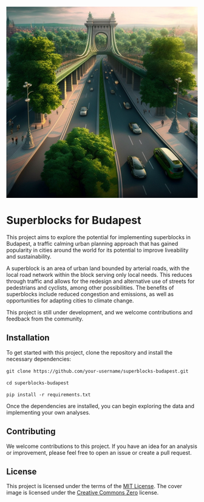 ![Superpest](cover.png)

# Superblocks for Budapest

This project aims to explore the potential for implementing superblocks in Budapest, a traffic calming urban planning approach that has gained popularity in cities around the world for its potential to improve liveability and sustainability. 

A superblock is an area of urban land bounded by arterial roads, with the local road network within the block serving only local needs. This reduces through traffic and allows for the redesign and alternative use of streets for pedestrians and cyclists, among other possibilities. The benefits of superblocks include reduced congestion and emissions, as well as opportunities for adapting cities to climate change.

This project is still under development, and we welcome contributions and feedback from the community.

## Installation

To get started with this project, clone the repository and install the necessary dependencies:

`git clone https://github.com/your-username/superblocks-budapest.git`

`cd superblocks-budapest`

`pip install -r requirements.txt`


Once the dependencies are installed, you can begin exploring the data and implementing your own analyses.

## Contributing

We welcome contributions to this project. If you have an idea for an analysis or improvement, please feel free to open an issue or create a pull request.

## License

This project is licensed under the terms of the [MIT License](https://opensource.org/licenses/MIT). The cover image is licensed under the [Creative Commons Zero](https://creativecommons.org/publicdomain/zero/1.0/) license.